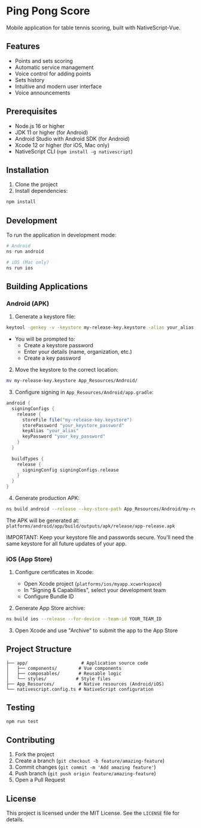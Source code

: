 # Ping Pong Score

Mobile application for table tennis scoring, built with NativeScript-Vue.

## Features

- Points and sets scoring
- Automatic service management
- Voice control for adding points
- Sets history
- Intuitive and modern user interface
- Voice announcements

## Prerequisites

- Node.js 16 or higher
- JDK 11 or higher (for Android)
- Android Studio with Android SDK (for Android)
- Xcode 12 or higher (for iOS, Mac only)
- NativeScript CLI (`npm install -g nativescript`)

## Installation

1. Clone the project
2. Install dependencies:
```bash
npm install
```

## Development

To run the application in development mode:

```bash
# Android
ns run android

# iOS (Mac only)
ns run ios
```

## Building Applications

### Android (APK)

1. Generate a keystore file:
```bash
keytool -genkey -v -keystore my-release-key.keystore -alias your_alias -keyalg RSA -keysize 2048 -validity 10000
```
- You will be prompted to:
  - Create a keystore password
  - Enter your details (name, organization, etc.)
  - Create a key password

2. Move the keystore to the correct location:
```bash
mv my-release-key.keystore App_Resources/Android/
```

3. Configure signing in `App_Resources/Android/app.gradle`:
```gradle
android {
  signingConfigs {
    release {
      storeFile file("my-release-key.keystore")
      storePassword "your_keystore_password"
      keyAlias "your_alias"
      keyPassword "your_key_password"
    }
  }
  
  buildTypes {
    release {
      signingConfig signingConfigs.release
    }
  }
}
```

4. Generate production APK:
```bash
ns build android --release --key-store-path App_Resources/Android/my-release-key.keystore --key-store-password your_keystore_password --key-store-alias your_alias --key-store-alias-password your_key_password
```

The APK will be generated at: `platforms/android/app/build/outputs/apk/release/app-release.apk`

IMPORTANT: Keep your keystore file and passwords secure. You'll need the same keystore for all future updates of your app.

### iOS (App Store)

1. Configure certificates in Xcode:
   - Open Xcode project (`platforms/ios/myapp.xcworkspace`)
   - In "Signing & Capabilities", select your development team
   - Configure Bundle ID

2. Generate App Store archive:
```bash
ns build ios --release --for-device --team-id YOUR_TEAM_ID
```

3. Open Xcode and use "Archive" to submit the app to the App Store

## Project Structure

```
├── app/                    # Application source code
│   ├── components/        # Vue components
│   ├── composables/       # Reusable logic
│   └── styles/           # Style files
├── App_Resources/         # Native resources (Android/iOS)
└── nativescript.config.ts # NativeScript configuration
```

## Testing

```bash
npm run test
```

## Contributing

1. Fork the project
2. Create a branch (`git checkout -b feature/amazing-feature`)
3. Commit changes (`git commit -m 'Add amazing feature'`)
4. Push branch (`git push origin feature/amazing-feature`)
5. Open a Pull Request

## License

This project is licensed under the MIT License. See the `LICENSE` file for details.
